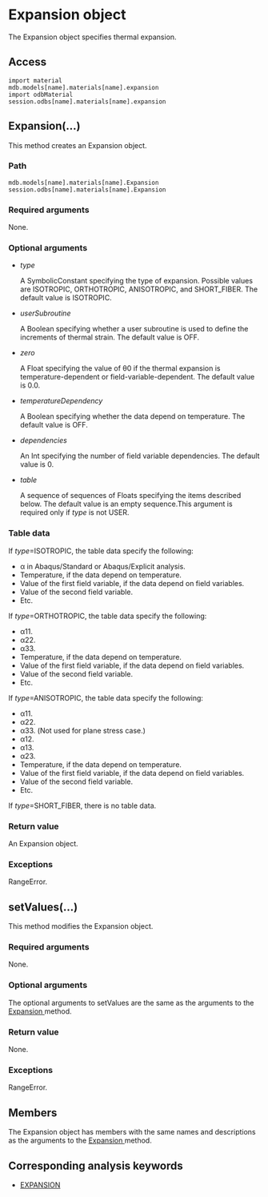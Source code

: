 # Expansion object

The Expansion object specifies thermal expansion.

## Access

```
import material
mdb.models[name].materials[name].expansion
import odbMaterial
session.odbs[name].materials[name].expansion
```

## Expansion(...)



This method creates an Expansion object.



### Path

```
mdb.models[name].materials[name].Expansion
session.odbs[name].materials[name].Expansion
```

### Required arguments

None.

### Optional arguments

- *type*

  A SymbolicConstant specifying the type of expansion. Possible values are ISOTROPIC, ORTHOTROPIC, ANISOTROPIC, and SHORT_FIBER. The default value is ISOTROPIC.

- *userSubroutine*

  A Boolean specifying whether a user subroutine is used to define the increments of thermal strain. The default value is OFF.

- *zero*

  A Float specifying the value of θ0 if the thermal expansion is temperature-dependent or field-variable-dependent. The default value is 0.0.

- *temperatureDependency*

  A Boolean specifying whether the data depend on temperature. The default value is OFF.

- *dependencies*

  An Int specifying the number of field variable dependencies. The default value is 0.

- *table*

  A sequence of sequences of Floats specifying the items described below. The default value is an empty sequence.This argument is required only if *type* is not USER.

### Table data

If *type*=ISOTROPIC, the table data specify the following:

- α in Abaqus/Standard or Abaqus/Explicit analysis.
- Temperature, if the data depend on temperature.
- Value of the first field variable, if the data depend on field variables.
- Value of the second field variable.
- Etc.

If *type*=ORTHOTROPIC, the table data specify the following:

- α11.
- α22.
- α33.
- Temperature, if the data depend on temperature.
- Value of the first field variable, if the data depend on field variables.
- Value of the second field variable.
- Etc.

If *type*=ANISOTROPIC, the table data specify the following:

- α11.
- α22.
- α33. (Not used for plane stress case.)
- α12.
- α13.
- α23.
- Temperature, if the data depend on temperature.
- Value of the first field variable, if the data depend on field variables.
- Value of the second field variable.
- Etc.

If *type*=SHORT_FIBER, there is no table data.

### Return value

An Expansion object.

### Exceptions

RangeError.



## setValues(...)



This method modifies the Expansion object.



### Required arguments

None.

### Optional arguments

The optional arguments to setValues are the same as the arguments to the [Expansion ](https://help.3ds.com/2022/english/DSSIMULIA_Established/SIMACAEKERRefMap/simaker-c-expansionpyc.htm?ContextScope=all#simaker-expansionexpansionpyc)method.

### Return value

None.

### Exceptions

RangeError.



## Members

The Expansion object has members with the same names and descriptions as the arguments to the [Expansion ](https://help.3ds.com/2022/english/DSSIMULIA_Established/SIMACAEKERRefMap/simaker-c-expansionpyc.htm?ContextScope=all#simaker-expansionexpansionpyc)method.



## Corresponding analysis keywords

- [EXPANSION](https://help.3ds.com/2022/english/DSSIMULIA_Established/SIMACAEKEYRefMap/simakey-r-expansion.htm?ContextScope=all#simakey-r-expansion)
